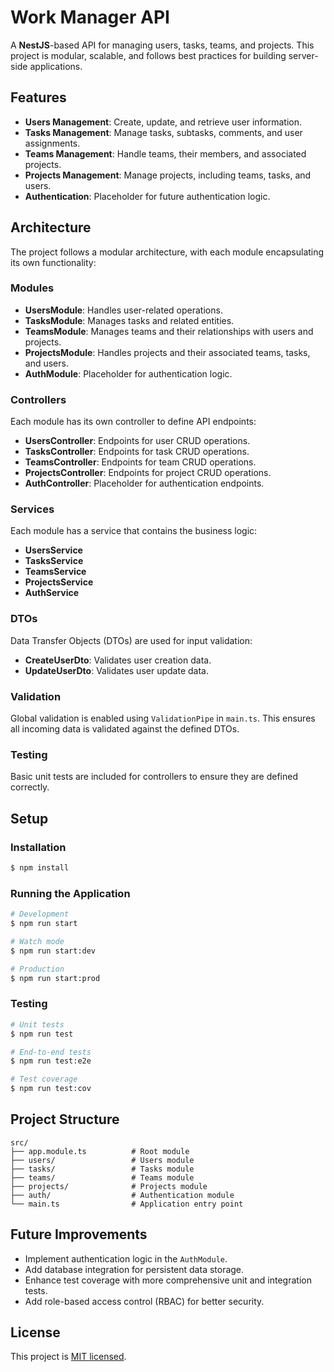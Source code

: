 # Work Manager API

A **NestJS**-based API for managing users, tasks, teams, and projects. This project is modular, scalable, and follows best practices for building server-side applications.

## Features

- **Users Management**: Create, update, and retrieve user information.
- **Tasks Management**: Manage tasks, subtasks, comments, and user assignments.
- **Teams Management**: Handle teams, their members, and associated projects.
- **Projects Management**: Manage projects, including teams, tasks, and users.
- **Authentication**: Placeholder for future authentication logic.

## Architecture

The project follows a modular architecture, with each module encapsulating its own functionality:

### Modules

- **UsersModule**: Handles user-related operations.
- **TasksModule**: Manages tasks and related entities.
- **TeamsModule**: Manages teams and their relationships with users and projects.
- **ProjectsModule**: Handles projects and their associated teams, tasks, and users.
- **AuthModule**: Placeholder for authentication logic.

### Controllers

Each module has its own controller to define API endpoints:

- **UsersController**: Endpoints for user CRUD operations.
- **TasksController**: Endpoints for task CRUD operations.
- **TeamsController**: Endpoints for team CRUD operations.
- **ProjectsController**: Endpoints for project CRUD operations.
- **AuthController**: Placeholder for authentication endpoints.

### Services

Each module has a service that contains the business logic:

- **UsersService**
- **TasksService**
- **TeamsService**
- **ProjectsService**
- **AuthService**

### DTOs

Data Transfer Objects (DTOs) are used for input validation:

- **CreateUserDto**: Validates user creation data.
- **UpdateUserDto**: Validates user update data.

### Validation

Global validation is enabled using `ValidationPipe` in `main.ts`. This ensures all incoming data is validated against the defined DTOs.

### Testing

Basic unit tests are included for controllers to ensure they are defined correctly.

## Setup

### Installation

```bash
$ npm install
```

### Running the Application

```bash
# Development
$ npm run start

# Watch mode
$ npm run start:dev

# Production
$ npm run start:prod
```

### Testing

```bash
# Unit tests
$ npm run test

# End-to-end tests
$ npm run test:e2e

# Test coverage
$ npm run test:cov
```

## Project Structure

```
src/
├── app.module.ts          # Root module
├── users/                 # Users module
├── tasks/                 # Tasks module
├── teams/                 # Teams module
├── projects/              # Projects module
├── auth/                  # Authentication module
└── main.ts                # Application entry point
```

## Future Improvements

- Implement authentication logic in the `AuthModule`.
- Add database integration for persistent data storage.
- Enhance test coverage with more comprehensive unit and integration tests.
- Add role-based access control (RBAC) for better security.

## License

This project is [MIT licensed](LICENSE).
